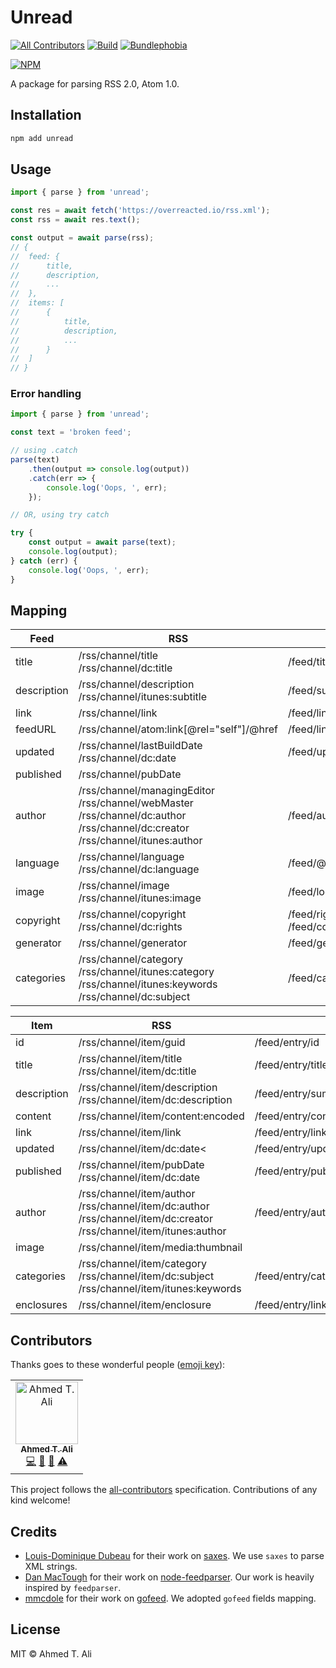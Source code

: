 # Unread

[![All Contributors](https://img.shields.io/badge/all_contributors-1-orange.svg?style=flat-square)](#contributors) [![Build](https://img.shields.io/travis/z0al/unread.svg)](https://travis-ci.org/z0al/unread) [![Bundlephobia](https://img.shields.io/bundlephobia/minzip/unread.svg)](https://bundlephobia.com/result?p=unread)

[![NPM](https://nodei.co/npm/unread.png?downloads=true&downloadRank=true&stars=true)](https://nodei.co/npm/unread/)

A package for parsing RSS 2.0, Atom 1.0.

## Installation

```sh
npm add unread
```

## Usage

```javascript
import { parse } from 'unread';

const res = await fetch('https://overreacted.io/rss.xml');
const rss = await res.text();

const output = await parse(rss);
// {
// 	feed: {
// 		title,
// 		description,
// 		...
// 	},
// 	items: [
// 		{
// 			title,
// 			description,
// 			...
// 		}
// 	]
// }
```

### Error handling

```javascript
import { parse } from 'unread';

const text = 'broken feed';

// using .catch
parse(text)
	.then(output => console.log(output))
	.catch(err => {
		console.log('Oops, ', err);
	});

// OR, using try catch

try {
	const output = await parse(text);
	console.log(output);
} catch (err) {
	console.log('Oops, ', err);
}
```

## Mapping

| Feed        | RSS                                                                                                                                      | Atom                               |
| ----------- | ---------------------------------------------------------------------------------------------------------------------------------------- | ---------------------------------- |
| title       | /rss/channel/title<br>/rss/channel/dc:title                                                                                              | /feed/title                        |
| description | /rss/channel/description<br>/rss/channel/itunes:subtitle                                                                                 | /feed/subtitle                     |
| link        | /rss/channel/link                                                                                                                        | /feed/link[@rel=”alternate”]/@href |
| feedURL     | /rss/channel/atom:link[@rel="self"]/@href                                                                                                | /feed/link[@rel="self"]/@href      |
| updated     | /rss/channel/lastBuildDate<br>/rss/channel/dc:date                                                                                       | /feed/updated                      |
| published   | /rss/channel/pubDate                                                                                                                     |                                    |
| author      | /rss/channel/managingEditor<br>/rss/channel/webMaster<br>/rss/channel/dc:author<br>/rss/channel/dc:creator<br>/rss/channel/itunes:author | /feed/author                       |
| language    | /rss/channel/language<br>/rss/channel/dc:language                                                                                        | /feed/@xml:lang                    |
| image       | /rss/channel/image<br>/rss/channel/itunes:image                                                                                          | /feed/logo                         |
| copyright   | /rss/channel/copyright<br>/rss/channel/dc:rights                                                                                         | /feed/rights<br>/feed/copyright    |
| generator   | /rss/channel/generator                                                                                                                   | /feed/generator                    |
| categories  | /rss/channel/category<br>/rss/channel/itunes:category<br>/rss/channel/itunes:keywords<br>/rss/channel/dc:subject                         | /feed/category                     |

| Item        | RSS                                                                                                                        | Atom                                     |
| ----------- | -------------------------------------------------------------------------------------------------------------------------- | ---------------------------------------- |
| id          | /rss/channel/item/guid                                                                                                     | /feed/entry/id                           |
| title       | /rss/channel/item/title<br>/rss/channel/item/dc:title                                                                      | /feed/entry/title                        |
| description | /rss/channel/item/description<br>/rss/channel/item/dc:description                                                          | /feed/entry/summary                      |
| content     | /rss/channel/item/content:encoded                                                                                          | /feed/entry/content                      |
| link        | /rss/channel/item/link                                                                                                     | /feed/entry/link[@rel=”alternate”]/@href |
| updated     | /rss/channel/item/dc:date<                                                                                                 | /feed/entry/updated                      |
| published   | /rss/channel/item/pubDate<br>/rss/channel/item/dc:date                                                                     | /feed/entry/published                    |
| author      | /rss/channel/item/author<br>/rss/channel/item/dc:author<br>/rss/channel/item/dc:creator<br>/rss/channel/item/itunes:author | /feed/entry/author                       |
| image       | /rss/channel/item/media:thumbnail                                                                                          |                                          |
| categories  | /rss/channel/item/category<br>/rss/channel/item/dc:subject<br>/rss/channel/item/itunes:keywords                            | /feed/entry/category                     |
| enclosures  | /rss/channel/item/enclosure                                                                                                | /feed/entry/link[@rel=”enclosure”]       |

## Contributors

Thanks goes to these wonderful people ([emoji key](https://allcontributors.org/docs/en/emoji-key)):

<!-- ALL-CONTRIBUTORS-LIST:START - Do not remove or modify this section -->
<!-- prettier-ignore -->
<table><tr><td align="center"><a href="https://ahmed.sd"><img src="https://avatars1.githubusercontent.com/u/12673605?v=4" width="100px;" alt="Ahmed T. Ali"/><br /><sub><b>Ahmed T. Ali</b></sub></a><br /><a href="https://github.com/Ahmed T. Ali/unread/commits?author=z0al" title="Code">💻</a> <a href="https://github.com/Ahmed T. Ali/unread/commits?author=z0al" title="Documentation">📖</a> <a href="#maintenance-z0al" title="Maintenance">🚧</a> <a href="https://github.com/Ahmed T. Ali/unread/commits?author=z0al" title="Tests">⚠️</a></td></tr></table>

<!-- ALL-CONTRIBUTORS-LIST:END -->

This project follows the [all-contributors](https://github.com/all-contributors/all-contributors) specification. Contributions of any kind welcome!

## Credits

- [Louis-Dominique Dubeau](https://github.com/lddubeau) for their work on [saxes](https://github.com/lddubeau/saxes). We use `saxes` to parse XML strings.
- [Dan MacTough](https://github.com/danmactough) for their work on [node-feedparser](https://github.com/danmactough/node-feedparser). Our work is heavily inspired by `feedparser`.
- [mmcdole](https://github.com/mmcdole) for their work on [gofeed](https://github.com/mmcdole/gofeed). We adopted `gofeed` fields mapping.

## License

MIT © Ahmed T. Ali
